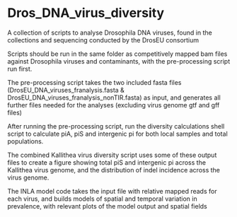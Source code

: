 # Dros_DNA_virus_diversity

A collection of scripts to analyse Drosophila DNA viruses, found in the collections and sequencing conducted by the DrosEU consortium

Scripts should be run in the same folder as competitively mapped bam files against Drosophila viruses and contaminants, with the pre-processing script run first. 

The pre-processing script takes the two included fasta files (DrosEU_DNA_viruses_franalysis.fasta & DrosEU_DNA_viruses_franalysis_nonTIR.fasta) as input, and generates all further files needed for the analyses (excluding virus genome gtf and gff files)

After running the pre-processing script, run the diversity calculations shell script to calculate piA, piS and intergenic pi for both local samples and total populations.

The combined Kallithea virus diversity script uses some of these output files to create a figure showing total piS and intergenic pi across the Kallithea virus genome, and the distribution of indel incidence across the virus genome. 

The INLA model code takes the input file with relative mapped reads for each virus, and builds models of spatial and temporal variation in prevalence, with relevant plots of the model output and spatial fields
